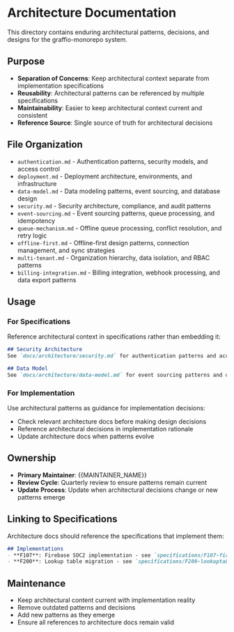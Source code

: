 # Architecture Documentation

This directory contains enduring architectural patterns, decisions, and designs for the graffio-monorepo system.

## Purpose

- **Separation of Concerns**: Keep architectural context separate from implementation specifications
- **Reusability**: Architectural patterns can be referenced by multiple specifications
- **Maintainability**: Easier to keep architectural context current and consistent
- **Reference Source**: Single source of truth for architectural decisions

## File Organization

- `authentication.md` - Authentication patterns, security models, and access control
- `deployment.md` - Deployment architecture, environments, and infrastructure
- `data-model.md` - Data modeling patterns, event sourcing, and database design
- `security.md` - Security architecture, compliance, and audit patterns
- `event-sourcing.md` - Event sourcing patterns, queue processing, and idempotency
- `queue-mechanism.md` - Offline queue processing, conflict resolution, and retry logic
- `offline-first.md` - Offline-first design patterns, connection management, and sync strategies
- `multi-tenant.md` - Organization hierarchy, data isolation, and RBAC patterns
- `billing-integration.md` - Billing integration, webhook processing, and data export patterns

## Usage

### For Specifications
Reference architectural context in specifications rather than embedding it:

```markdown
## Security Architecture
See `docs/architecture/security.md` for authentication patterns and access control.

## Data Model
See `docs/architecture/data-model.md` for event sourcing patterns and data structures.
```

### For Implementation
Use architectural patterns as guidance for implementation decisions:

- Check relevant architecture docs before making design decisions
- Reference architectural decisions in implementation rationale
- Update architecture docs when patterns evolve

## Ownership

- **Primary Maintainer**: {{MAINTAINER_NAME}}
- **Review Cycle**: Quarterly review to ensure patterns remain current
- **Update Process**: Update when architectural decisions change or new patterns emerge

## Linking to Specifications

Architecture docs should reference the specifications that implement them:

```markdown
## Implementations
- **F107**: Firebase SOC2 implementation - see `specifications/F107-firebase-soc2-vanilla-app/`
- **F200**: Lookup table migration - see `specifications/F200-lookuptable-blockface-migration/`
```

## Maintenance

- Keep architectural content current with implementation reality
- Remove outdated patterns and decisions
- Add new patterns as they emerge
- Ensure all references to architecture docs remain valid
